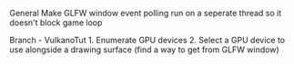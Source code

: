 General
    Make GLFW window event polling run on a seperate thread so it doesn't block game loop

Branch - VulkanoTut
    1. Enumerate GPU devices
    2. Select a GPU device to use alongside a drawing surface (find a way to get from GLFW window)